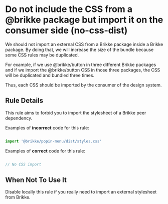 # Do not include the CSS from a @brikke package but import it on the consumer side (no-css-dist)

We should not import an external CSS from a Brikke package inside a Brikke package. By doing that, we will increase the size of the bundle because some CSS rules may be duplicated.

For example, if we use @brikke/button in three different Brikke packages and if we import the @brikke/button CSS in those three packages, the CSS will be duplicated and bundled three times.

Thus, each CSS should be imported by the consumer of the design system.


## Rule Details

This rule aims to forbid you to import the stylesheet of a Brikke peer dependency.

Examples of **incorrect** code for this rule:

```js

import '@brikke/popin-menu/dist/styles.css'

```

Examples of **correct** code for this rule:

```js

// No CSS import

```

## When Not To Use It

Disable locally this rule if you really need to import an external stylesheet from Brikke.
